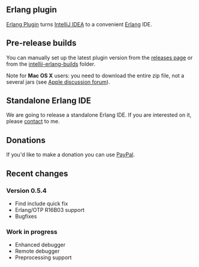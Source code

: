 ## Erlang plugin
[Erlang Plugin](http://plugins.jetbrains.com/plugin/?pluginId=7083) turns [IntelliJ IDEA](http://www.jetbrains.com/idea/) to a convenient [Erlang](http://www.erlang.org/) IDE.

## Pre-release builds
You can manually set up the latest plugin version from the [releases page](https://github.com/ignatov/intellij-erlang/releases) or from the [intellij-erlang-builds](https://www.dropbox.com/sh/4sbgxzjto5fa21b/1cpM3Nb-yF) folder.

Note for **Mac OS X** users: you need to download the entire zip file, not a several jars (see [Apple discussion forum](https://discussions.apple.com/thread/1483114)). 

## Standalone Erlang IDE
We are going to release a standalone Erlang IDE. If you are interested on it, please [contact](mailto:ignatovs@gmail.com) to me.

## Donations
If you'd like to make a donation you can use [PayPal](https://www.paypal.com/cgi-bin/webscr?cmd=_s-xclick&hosted_button_id=C344TC8DDC5UN).

## Recent changes
### Version 0.5.4
* Find include quick fix
* Erlang/OTP R16B03 support
* Bugfixes

### Work in progress
* Enhanced debugger
* Remote debugger
* Preprocessing support
